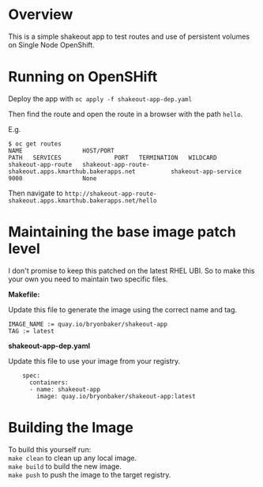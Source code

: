 # Overview

This is a simple shakeout app to test routes and use of persistent volumes on Single Node OpenShift.

# Running on OpenSHift

Deploy the app with `oc apply -f shakeout-app-dep.yaml`

Then find the route and open  the route in a browser with the path `hello`.

E.g. 
```
$ oc get routes
NAME                 HOST/PORT                                                 PATH   SERVICES               PORT   TERMINATION   WILDCARD
shakeout-app-route   shakeout-app-route-shakeout.apps.kmarthub.bakerapps.net          shakeout-app-service   9000                 None
```

Then navigate to `http://shakeout-app-route-shakeout.apps.kmarthub.bakerapps.net/hello`


# Maintaining the base image patch level

I don't promise to keep this patched on the latest RHEL UBI. So to make this your own you need to maintain two specific files.

**Makefile:**  

Update this file to generate the image using the correct name and tag.
```
IMAGE_NAME := quay.io/bryonbaker/shakeout-app
TAG := latest
```

**shakeout-app-dep.yaml**

Update this file to use your image from your registry.
```
    spec:
      containers:
      - name: shakeout-app
        image: quay.io/bryonbaker/shakeout-app:latest
```

# Building the Image
To build this yourself run:  
```make clean``` to clean up any local image.  
```make build``` to build the new image.   
```make push``` to push the image to the target registry.   
